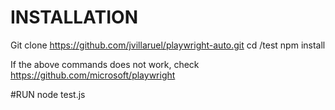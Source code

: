 # INSTALLATION

Git clone https://github.com/jvillaruel/playwright-auto.git
cd /test
npm install

If the above commands does not work, check https://github.com/microsoft/playwright

#RUN
node test.js

